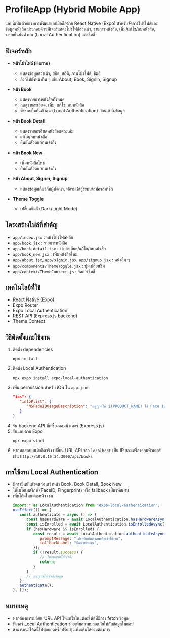 
# ProfileApp (Hybrid Mobile App)

แอปนี้เป็นตัวอย่างการพัฒนาแอปมือถือด้วย React Native (Expo) สำหรับจัดการโปรไฟล์และข้อมูลหนังสือ
ประกอบด้วยฟีเจอร์แสดงโปรไฟล์ส่วนตัว, รายการหนังสือ, เพิ่ม/แก้ไข/ลบหนังสือ, ระบบยืนยันตัวตน (Local Authentication) และธีมสี

## ฟีเจอร์หลัก

- **หน้าโปรไฟล์ (Home)**
   - แสดงข้อมูลส่วนตัว, สกิล, สถิติ, ภาพโปรไฟล์, ธีมสี
   - ลิงก์ไปยังหน้าอื่น ๆ เช่น About, Book, Signin, Signup

- **หน้า Book**
   - แสดงรายการหนังสือทั้งหมด
   - กดดูรายละเอียด, เพิ่ม, แก้ไข, ลบหนังสือ
   - มีระบบยืนยันตัวตน (Local Authentication) ก่อนเข้าถึงข้อมูล

- **หน้า Book Detail**
   - แสดงรายละเอียดหนังสือแต่ละเล่ม
   - แก้ไข/ลบหนังสือ
   - ยืนยันตัวตนก่อนเข้าถึง

- **หน้า Book New**
   - เพิ่มหนังสือใหม่
   - ยืนยันตัวตนก่อนเข้าถึง

- **หน้า About, Signin, Signup**
   - แสดงข้อมูลเกี่ยวกับผู้พัฒนา, ฟอร์มเข้าสู่ระบบ/สมัครสมาชิก

- **Theme Toggle**
   - เปลี่ยนธีมสี (Dark/Light Mode)

## โครงสร้างไฟล์ที่สำคัญ

- `app/index.jsx` : หน้าโปรไฟล์หลัก
- `app/book.jsx` : รายการหนังสือ
- `app/book_detail.tsx` : รายละเอียด/แก้ไข/ลบหนังสือ
- `app/book_new.jsx` : เพิ่มหนังสือใหม่
- `app/about.jsx`, `app/signin.jsx`, `app/signup.jsx` : หน้าอื่น ๆ
- `app/components/ThemeToggle.jsx` : ปุ่มเปลี่ยนธีม
- `app/context/ThemeContext.js` : จัดการธีมสี

## เทคโนโลยีที่ใช้

- React Native (Expo)
- Expo Router
- Expo Local Authentication
- REST API (Express.js backend)
- Theme Context

## วิธีติดตั้งและใช้งาน

1. ติดตั้ง dependencies
    ```
    npm install
    ```
2. ติดตั้ง Local Authentication
    ```
    npx expo install expo-local-authentication
    ```
3. เพิ่ม permission สำหรับ iOS ใน `app.json`
    ```json
    "ios": {
       "infoPlist": {
          "NSFaceIDUsageDescription": "อนุญาตให้ $(PRODUCT_NAME) ใช้ Face ID เพื่อยืนยันตัวตนของคุณ"
       }
    }
    ```
4. รัน backend API ที่เครื่องคอมพิวเตอร์ (Express.js)
5. รันแอปด้วย Expo
    ```
    npx expo start
    ```
6. หากทดสอบบนมือถือจริง เปลี่ยน URL API จาก `localhost` เป็น IP ของเครื่องคอมพิวเตอร์ เช่น `http://10.0.15.34:3000/api/books`

## การใช้งาน Local Authentication

- มีการยืนยันตัวตนก่อนเข้าหน้า Book, Book Detail, Book New
- ใช้ไบโอเมตริกซ์ (FaceID, Fingerprint) หรือ fallback เป็นรหัสผ่าน
- เพิ่มโค้ดในแต่ละหน้า เช่น
   ```js
   import * as LocalAuthentication from "expo-local-authentication";
   useEffect(() => {
      const authenticate = async () => {
         const hasHardware = await LocalAuthentication.hasHardwareAsync();
         const isEnrolled = await LocalAuthentication.isEnrolledAsync();
         if (hasHardware && isEnrolled) {
            const result = await LocalAuthentication.authenticateAsync({
               promptMessage: "โปรดยืนยันตัวตนเพื่อเข้าใช้งาน",
               fallbackLabel: "ป้อนรหัสผ่าน",
            });
            if (!result.success) {
               // ไม่อนุญาตให้เข้าถึง
               return;
            }
         }
         // อนุญาตให้เข้าถึงข้อมูล
      };
      authenticate();
   }, []);
   ```

## หมายเหตุ

- หากต้องการเปลี่ยน URL API ให้แก้ไขในแต่ละไฟล์ที่มีการ fetch ข้อมูล
- ฟีเจอร์ Local Authentication ช่วยเพิ่มความปลอดภัยให้กับข้อมูลในแอป
- สามารถนำโค้ดนี้ไปต่อยอดหรือปรับปรุงเพิ่มเติมได้ตามต้องการ


